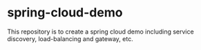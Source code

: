 # spring-cloud-demo
This repository is to create a spring cloud demo including service discovery, load-balancing and gateway, etc.
